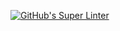 [![GitHub's Super Linter](https://github.com/<GraceSilvaroli>/<Unit1-02-HTML-Images>/workflows/GitHub's%20Super%20Linter/badge.svg)](https://github.com/<GraceSilvaroli>/<Unit1-02-HTML-Images>/actions)
